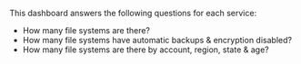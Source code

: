 This dashboard answers the following questions for each service:

- How many file systems are there?
- How many file systems have automatic backups & encryption disabled?
- How many file systems are there by account, region, state & age?